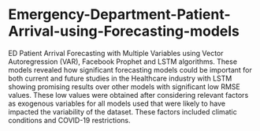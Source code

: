 # Emergency-Department-Patient-Arrival-using-Forecasting-models
ED Patient Arrival Forecasting with Multiple Variables using Vector Autoregression (VAR), Facebook Prophet and LSTM algorithms.
These models revealed how significant forecasting models could be important for both current and future studies in the Healthcare industry with LSTM showing promising results over other models with significant low RMSE values. These low values were obtained after considering relevant factors as exogenous variables for all models used that were likely to have impacted the variability of the dataset. These factors included climatic conditions and COVID-19 restrictions.
